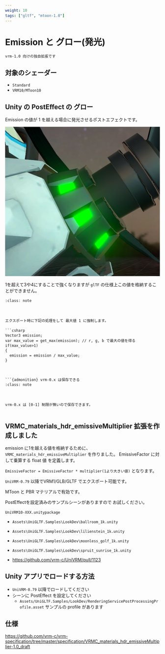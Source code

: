 ```yaml
---
weight: 10
tags: ["gltf", "mtoon-1.0"]
---
```


# Emission と グロー(発光)

`vrm-1.0 向けの独自拡張です`

## 対象のシェーダー

* `Standard`
* `VRM10/MToon10`

## Unity の PostEffect の グロー

Emission の値が 1 を越える場合に発光させるポストエフェクトです。

![img](/_static/images/vrm10/glow.jpg)

1を超えて3や4にすることで強くなりますが `glTF` の仕様上この値を格納することができません。

```{admonition} 割り算で1におさめる
:class: note



エクスポート時に下記の処理をして 最大値 1 に強制します。

```csharp
Vector3 emission;
var max_value = get_max(emission); // r, g, b で最大の値を得る
if(max_value>1)
{
  emission = emission / max_value;
}
```


```


```{admonition} vrm-0.x は保存できる
:class: note



vrm-0.x は [0-1] 制限が無いので保存できます。


```


## VRMC_materials_hdr_emissiveMultiplier 拡張を作成しました

emission に1を越える値を格納するために、`VRMC_materials_hdr_emissiveMultiplier` を作りました。
EmissiveFactor に対して乗算する float 値 を定義します。

`EmissiveFactor = EmissiveFactor * multiplier(1より大きい値)` となります。

`UniVRM-0.79` 以降でVRM1/GLB/GLTF でエクスポート可能です。

MToon と PBR マテリアルで有効です。

PostEffectを設定済みのサンプルシーンがありますので
お試しください。

`UniVRM10-XXX.unitypackage`

* `Assets\UniGLTF.Samples\LookDev\ballroom_1k.unity`
* `Assets\UniGLTF.Samples\LookDev\lilienstein_1k.unity`
* `Assets\UniGLTF.Samples\LookDev\moonless_golf_1k.unity`
* `Assets\UniGLTF.Samples\LookDev\spruit_sunrise_1k.unity`

* https://github.com/vrm-c/UniVRM/pull/1123

## Unity アプリでロードする方法

* `UniVRM-0.79` 以降でロードしてください
* シーンに PostEffect を設定してください
  * `Assets/UniGLTF.Samples/LookDev/RenderingServicePostProcessingProfile.asset` サンプルの profile があります

## 仕様

<https://github.com/vrm-c/vrm-specification/tree/master/specification/VRMC_materials_hdr_emissiveMultiplier-1.0_draft>
